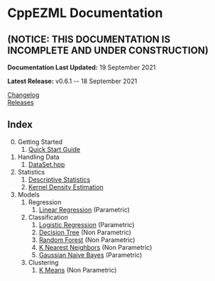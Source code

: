 # CppEZML Documentation
## (NOTICE: THIS DOCUMENTATION IS INCOMPLETE AND UNDER CONSTRUCTION)
**Documentation Last Updated:** 19 September 2021

**Latest Release:** v0.6.1 -- 18 September 2021

[Changelog](Changelog.md) \
[Releases](https://github.com/Kiyoshika/CppEZML/releases)


## Index
0. Getting Started
    1. [Quick Start Guide](quickstart/QuickStartGuide.md)
2. Handling Data
    1. [DataSet.hpp](data/DataSet.md)
3. Statistics
    1. [Descriptive Statistics](statistics/DescriptiveStatistics.md)
    2. [Kernel Density Estimation](statistics/KernelDensityEstimation.md)
4. Models
    1. Regression
        1. [Linear Regression](models/regression/LinearRegression.md) (Parametric)
    2. Classification
        1. [Logistic Regression](models/classification/LogisticRegression.md) (Parametric)
        2. [Decision Tree](models/classification/DecisionTree.md) (Non Parametric)
        3. [Random Forest](models/classification/RandomForest.md) (Non Parametric)
        4. [K Nearest Neighbors](models/classification/KNN.md) (Non Parametric)
        5. [Gaussian Naive Bayes](models/classification/GaussianNaiveBayes.md) (Parametric)
    3. Clustering
        1. [K Means](models/clustering/KMeans.md) (Non Parametric)
